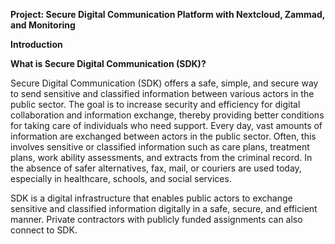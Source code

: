**Project: Secure Digital Communication Platform with Nextcloud, Zammad, and Monitoring**

**Introduction**

**What is Secure Digital Communication (SDK)?**

Secure Digital Communication (SDK) offers a safe, simple, and secure way to send sensitive and classified information between various actors in the public sector. The goal is to increase security and efficiency for digital collaboration and information exchange, thereby providing better conditions for taking care of individuals who need support. Every day, vast amounts of information are exchanged between actors in the public sector. Often, this involves sensitive or classified information such as care plans, treatment plans, work ability assessments, and extracts from the criminal record. In the absence of safer alternatives, fax, mail, or couriers are used today, especially in healthcare, schools, and social services.

SDK is a digital infrastructure that enables public actors to exchange sensitive and classified information digitally in a safe, secure, and efficient manner. Private contractors with publicly funded assignments can also connect to SDK.